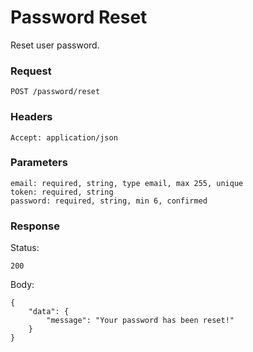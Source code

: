 # Password Reset
Reset user password.

### Request
```
POST /password/reset
```

### Headers
```
Accept: application/json
```

### Parameters
```
email: required, string, type email, max 255, unique
token: required, string
password: required, string, min 6, confirmed
```

### Response
Status:
```
200
```
Body:
```
{
    "data": {
        "message": "Your password has been reset!"
    }
}
```